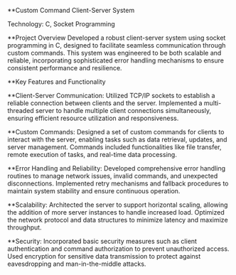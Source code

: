 **Custom Command Client-Server System

Technology: C, Socket Programming

**Project Overview
Developed a robust client-server system using socket programming in C, designed to facilitate seamless communication through custom commands. This system was engineered to be both scalable and reliable, incorporating sophisticated error handling mechanisms to ensure consistent performance and resilience.

**Key Features and Functionality

**Client-Server Communication:
    Utilized TCP/IP sockets to establish a reliable connection between clients and the server.
    Implemented a multi-threaded server to handle multiple client connections simultaneously, ensuring efficient resource utilization and responsiveness.
    
**Custom Commands:
  Designed a set of custom commands for clients to interact with the server, enabling tasks such as data retrieval, updates, and server management.
  Commands included functionalities like file transfer, remote execution of tasks, and real-time data processing.


**Error Handling and Reliability:
  Developed comprehensive error handling routines to manage network issues, invalid commands, and unexpected disconnections.
  Implemented retry mechanisms and fallback procedures to maintain system stability and ensure continuous operation.

**Scalability:
  Architected the server to support horizontal scaling, allowing the addition of more server instances to handle increased load.
  Optimized the network protocol and data structures to minimize latency and maximize throughput.
  
**Security:
  Incorporated basic security measures such as client authentication and command authorization to prevent unauthorized access.
  Used encryption for sensitive data transmission to protect against eavesdropping and man-in-the-middle attacks.
